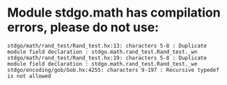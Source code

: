 # Module stdgo.math has compilation errors, please do not use:
```
stdgo/math/rand_test/Rand_test.hx:13: characters 5-8 : Duplicate module field declaration : stdgo.math.rand_test.Rand_test._wn
stdgo/math/rand_test/Rand_test.hx:19: characters 5-8 : Duplicate module field declaration : stdgo.math.rand_test.Rand_test._we
stdgo/encoding/gob/Gob.hx:4255: characters 9-197 : Recursive typedef is not allowed

```

